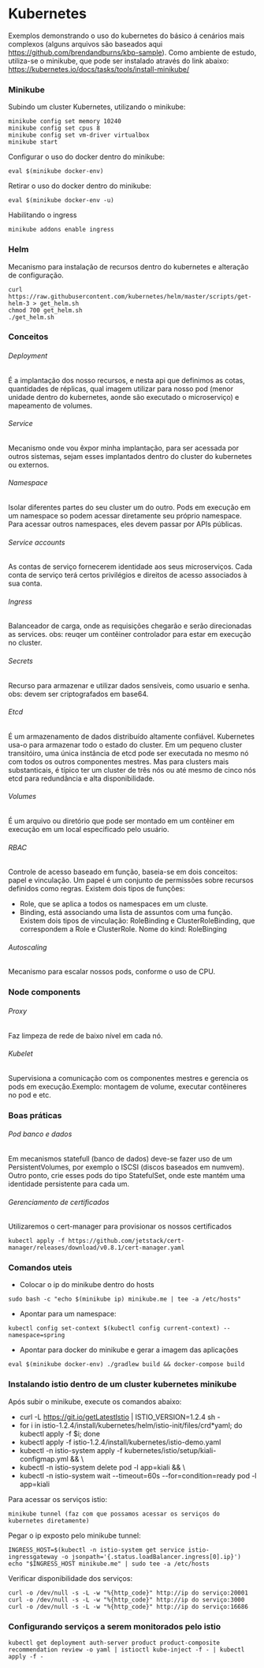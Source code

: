# Kubernetes

Exemplos demonstrando o uso do kubernetes do básico á cenários mais complexos (alguns arquivos são baseados aqui https://github.com/brendandburns/kbp-sample).
Como ambiente de estudo, utiliza-se o minikube, que pode ser instalado através do link abaixo:
https://kubernetes.io/docs/tasks/tools/install-minikube/

### Minikube
Subindo um cluster Kubernetes, utilizando o minikube:
```
minikube config set memory 10240
minikube config set cpus 8
minikube config set vm-driver virtualbox
minikube start
```

Configurar o uso do docker dentro do minikube:
```
eval $(minikube docker-env)
```
Retirar o uso do docker dentro do minikube:
```
eval $(minikube docker-env -u)
```

Habilitando o ingress

```
minikube addons enable ingress
```

### Helm
Mecanismo para instalação de recursos dentro do kubernetes e alteração de configuração.
``` 
curl https://raw.githubusercontent.com/kubernetes/helm/master/scripts/get-helm-3 > get_helm.sh
chmod 700 get_helm.sh
./get_helm.sh
``` 

### Conceitos

###### Deployment
É a implantação dos nosso recursos, e nesta api que definimos as cotas, quantidades de réplicas, qual imagem utilizar para nosso pod (menor unidade dentro do kubernetes, aonde são executado o microserviço) e mapeamento de volumes.

###### Service
Mecanismo onde vou êxpor minha implantação, para ser acessada por outros sistemas, sejam esses implantados dentro do cluster do kubernetes ou externos.

###### Namespace
Isolar diferentes partes do seu cluster um do outro. Pods em execução em um namespace so podem acessar diretamente seu próprio namespace. Para acessar outros namespaces, eles devem passar por APIs públicas.

###### Service accounts
As contas de serviço fornecerem identidade aos seus microserviços. Cada conta de serviço terá certos privilégios e direitos de acesso associados à sua conta.

###### Ingress
Balanceador de carga, onde as requisições chegarão e serão direcionadas as services.
obs: reuqer um contêiner controlador para estar em execução no cluster.

###### Secrets
Recurso para armazenar e utilizar dados sensíveis, como usuario e senha.
obs: devem ser criptografados em base64.

###### Etcd
É um armazenamento de dados distribuído altamente confiável. Kubernetes usa-o para armazenar todo o estado do cluster. Em um pequeno cluster transitóiro, uma única instância de etcd pode ser executada no mesmo nó com todos os outros componentes mestres. Mas para clusters mais substanticais, é típico ter um cluster de três nós ou até mesmo de cinco nós etcd para redundância e alta disponibilidade.

###### Volumes
É um arquivo ou diretório que pode ser montado em um contêiner em execução em um local especificado pelo usuário.

###### RBAC
Controle de acesso baseado em função, baseia-se em dois conceitos: papel e vinculação. Um papel é um conjunto de permissões sobre recursos definidos como regras. Existem dois tipos de funções: 
- Role, que se aplica a todos os namespaces em um cluste. 
- Binding, está associando uma lista de assuntos com uma função. Existem dois tipos de vinculação: RoleBinding e ClusterRoleBinding, que correspondem a Role e ClusterRole.
Nome do kind: RoleBinging

###### Autoscaling
Mecanismo para escalar nossos pods, conforme o uso de CPU.

### Node components

###### Proxy
Faz limpeza de rede de baixo nível em cada nó.

###### Kubelet
Supervisiona a comunicação com os componentes mestres e gerencia os pods em execução.Exemplo: montagem de volume, executar contêineres no pod e etc.

### Boas práticas

###### Pod banco e dados
Em mecanismos statefull (banco de dados) deve-se fazer uso de um PersistentVolumes, por exemplo o ISCSI (discos baseados em numvem). Outro ponto, crie esses  pods do tipo StatefulSet, onde este mantém uma identidade persistente para cada um.

###### Gerenciamento de certificados
Utilizaremos o cert-manager para provisionar os nossos certificados
```
kubectl apply -f https://github.com/jetstack/cert-manager/releases/download/v0.8.1/cert-manager.yaml 
```

### Comandos uteis
- Colocar o ip do minikube dentro do hosts
```
sudo bash -c "echo $(minikube ip) minikube.me | tee -a /etc/hosts"
```
- Apontar para um namespace:
```
kubectl config set-context $(kubectl config current-context) --namespace=spring
```
- Apontar para docker do minikube e gerar a imagem das aplicações
```
eval $(minikube docker-env) ./gradlew build && docker-compose build
```
### Instalando istio dentro de um cluster kubernetes minikube

Após subir o minikube, execute os comandos abaixo:
- curl -L https://git.io/getLatestIstio | ISTIO_VERSION=1.2.4 sh -
- for i in istio-1.2.4/install/kubernetes/helm/istio-init/files/crd*yaml; do kubectl apply -f $i; done
- kubectl apply -f istio-1.2.4/install/kubernetes/istio-demo.yaml
- kubectl -n istio-system apply -f kubernetes/istio/setup/kiali-configmap.yml && \
- kubectl -n istio-system delete pod -l app=kiali && \
- kubectl -n istio-system wait --timeout=60s --for=condition=ready pod -l app=kiali

Para acessar os serviços istio: 
```
minikube tunnel (faz com que possamos acessar os serviços do kubernetes diretamente)
```
Pegar o ip exposto pelo minikube tunnel: 
```
INGRESS_HOST=$(kubectl -n istio-system get service istio-ingressgateway -o jsonpath='{.status.loadBalancer.ingress[0].ip}')
echo "$INGRESS_HOST minikube.me" | sudo tee -a /etc/hosts
```
Verificar disponibilidade dos serviços: 
```
curl -o /dev/null -s -L -w "%{http_code}" http://ip do serviço:20001
curl -o /dev/null -s -L -w "%{http_code}" http://ip do serviço:3000
curl -o /dev/null -s -L -w "%{http_code}" http://ip do serviço:16686
```
### Configurando serviços a serem monitorados pelo istio
```
kubectl get deployment auth-server product product-composite recommendation review -o yaml | istioctl kube-inject -f - | kubectl apply -f -
```

